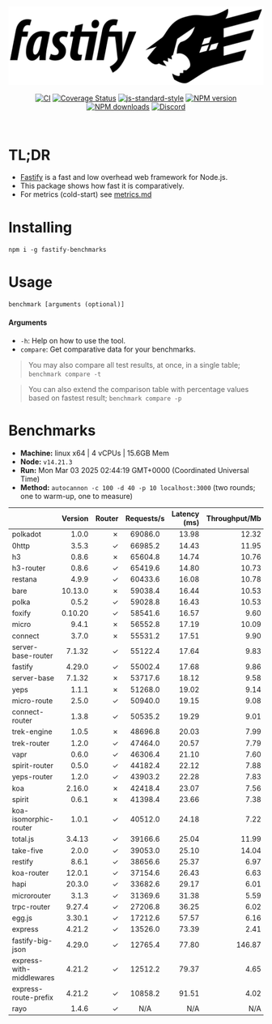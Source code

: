 <div align="center">
  <img src="https://github.com/fastify/graphics/raw/HEAD/fastify-landscape-outlined.svg" width="650" height="auto"/>
</div>

<div align="center">

[![CI](https://github.com/fastify/fastify/workflows/ci/badge.svg)](https://github.com/fastify/fastify/actions/workflows/ci.yml)
[![Coverage Status](https://coveralls.io/repos/github/fastify/fastify/badge.svg?branch=master)](https://coveralls.io/github/fastify/fastify?branch=master)
[![js-standard-style](https://img.shields.io/badge/code%20style-standard-brightgreen.svg?style=flat)](http://standardjs.com/)
[![NPM version](https://img.shields.io/npm/v/fastify.svg?style=flat)](https://www.npmjs.com/package/fastify)
[![NPM downloads](https://img.shields.io/npm/dm/fastify.svg?style=flat)](https://www.npmjs.com/package/fastify) [![Discord](https://img.shields.io/discord/725613461949906985)](https://discord.gg/fastify)

</div>
<br />

# TL;DR

* [Fastify](https://github.com/fastify/fastify) is a fast and low overhead web framework for Node.js.
* This package shows how fast it is comparatively.
* For metrics (cold-start) see [metrics.md](./METRICS.md)

# Installing

```
npm i -g fastify-benchmarks
```

# Usage

```
benchmark [arguments (optional)]
```

#### Arguments

* `-h`: Help on how to use the tool.
* `compare`: Get comparative data for your benchmarks.

> You may also compare all test results, at once, in a single table; `benchmark compare -t`

> You can also extend the comparison table with percentage values based on fastest result; `benchmark compare -p`
# Benchmarks

* __Machine:__ linux x64 | 4 vCPUs | 15.6GB Mem
* __Node:__ `v14.21.3`
* __Run:__ Mon Mar 03 2025 02:44:19 GMT+0000 (Coordinated Universal Time)
* __Method:__ `autocannon -c 100 -d 40 -p 10 localhost:3000` (two rounds; one to warm-up, one to measure)

|                          | Version | Router | Requests/s | Latency (ms) | Throughput/Mb |
| :--                      | --:     | --:    | :-:        | --:          | --:           |
| polkadot                 | 1.0.0   | ✗      | 69086.0    | 13.98        | 12.32         |
| 0http                    | 3.5.3   | ✓      | 66985.2    | 14.43        | 11.95         |
| h3                       | 0.8.6   | ✗      | 65604.8    | 14.74        | 10.76         |
| h3-router                | 0.8.6   | ✓      | 65419.6    | 14.80        | 10.73         |
| restana                  | 4.9.9   | ✓      | 60433.6    | 16.08        | 10.78         |
| bare                     | 10.13.0 | ✗      | 59038.4    | 16.44        | 10.53         |
| polka                    | 0.5.2   | ✓      | 59028.8    | 16.43        | 10.53         |
| foxify                   | 0.10.20 | ✓      | 58541.6    | 16.57        | 9.60          |
| micro                    | 9.4.1   | ✗      | 56552.8    | 17.19        | 10.09         |
| connect                  | 3.7.0   | ✗      | 55531.2    | 17.51        | 9.90          |
| server-base-router       | 7.1.32  | ✓      | 55122.4    | 17.64        | 9.83          |
| fastify                  | 4.29.0  | ✓      | 55002.4    | 17.68        | 9.86          |
| server-base              | 7.1.32  | ✗      | 53717.6    | 18.12        | 9.58          |
| yeps                     | 1.1.1   | ✗      | 51268.0    | 19.02        | 9.14          |
| micro-route              | 2.5.0   | ✓      | 50940.0    | 19.15        | 9.08          |
| connect-router           | 1.3.8   | ✓      | 50535.2    | 19.29        | 9.01          |
| trek-engine              | 1.0.5   | ✗      | 48696.8    | 20.03        | 7.99          |
| trek-router              | 1.2.0   | ✓      | 47464.0    | 20.57        | 7.79          |
| vapr                     | 0.6.0   | ✓      | 46306.4    | 21.10        | 7.60          |
| spirit-router            | 0.5.0   | ✓      | 44182.4    | 22.12        | 7.88          |
| yeps-router              | 1.2.0   | ✓      | 43903.2    | 22.28        | 7.83          |
| koa                      | 2.16.0  | ✗      | 42418.4    | 23.07        | 7.56          |
| spirit                   | 0.6.1   | ✗      | 41398.4    | 23.66        | 7.38          |
| koa-isomorphic-router    | 1.0.1   | ✓      | 40512.0    | 24.18        | 7.22          |
| total.js                 | 3.4.13  | ✓      | 39166.6    | 25.04        | 11.99         |
| take-five                | 2.0.0   | ✓      | 39053.0    | 25.10        | 14.04         |
| restify                  | 8.6.1   | ✓      | 38656.6    | 25.37        | 6.97          |
| koa-router               | 12.0.1  | ✓      | 37154.6    | 26.43        | 6.63          |
| hapi                     | 20.3.0  | ✓      | 33682.6    | 29.17        | 6.01          |
| microrouter              | 3.1.3   | ✓      | 31369.6    | 31.38        | 5.59          |
| trpc-router              | 9.27.4  | ✓      | 27206.8    | 36.25        | 6.02          |
| egg.js                   | 3.30.1  | ✓      | 17212.6    | 57.57        | 6.16          |
| express                  | 4.21.2  | ✓      | 13526.0    | 73.39        | 2.41          |
| fastify-big-json         | 4.29.0  | ✓      | 12765.4    | 77.80        | 146.87        |
| express-with-middlewares | 4.21.2  | ✓      | 12512.2    | 79.37        | 4.65          |
| express-route-prefix     | 4.21.2  | ✓      | 10858.2    | 91.51        | 4.02          |
| rayo                     | 1.4.6   | ✓      | N/A        | N/A          | N/A           |
